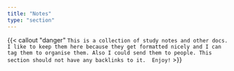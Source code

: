 ```yaml
---
title: "Notes"
type: "section"
---
```


{{< callout 
    "danger" 
    `This is a collection of study notes and other docs. 
    I like to keep them here because they get formatted nicely and
    I can tag them to organise them. Also I could send them
    to people. This section should not have any backlinks to it. 
    Enjoy!` >}}
